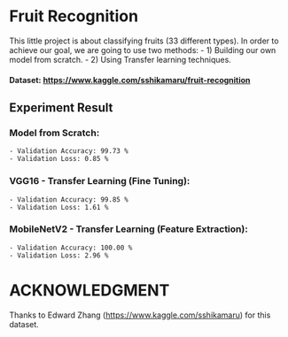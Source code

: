 # Fruit Recognition

This little project is about classifying fruits (33 different types).
In order to achieve our goal, we are going to use two methods:
    - 1) Building our own model from scratch.
    - 2) Using Transfer learning techniques. 

#### Dataset: https://www.kaggle.com/sshikamaru/fruit-recognition

## Experiment Result

### Model from Scratch:
    - Validation Accuracy: 99.73 %
    - Validation Loss: 0.85 %

### VGG16 - Transfer Learning (Fine Tuning):
    - Validation Accuracy: 99.85 %
    - Validation Loss: 1.61 %
    
### MobileNetV2 - Transfer Learning (Feature Extraction):
    - Validation Accuracy: 100.00 %
    - Validation Loss: 2.96 %
    
    
# ACKNOWLEDGMENT

Thanks to Edward Zhang (https://www.kaggle.com/sshikamaru) for this dataset.
